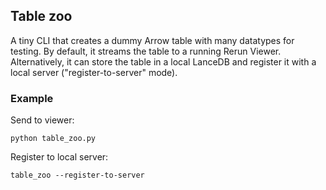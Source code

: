 ## Table zoo

A tiny CLI that creates a dummy Arrow table with many datatypes for testing.
By default, it streams the table to a running Rerun Viewer. Alternatively, it can store the table in a local LanceDB and register it with a local server ("register-to-server" mode).


### Example

Send to viewer:

```
python table_zoo.py
```

Register to local server:

```
table_zoo --register-to-server
```

